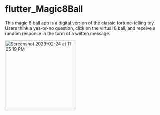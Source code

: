 # flutter_Magic8Ball

This magic 8 ball app is a digital version of the classic fortune-telling toy. Users think a yes-or-no question, click on the virtual 8 ball, 
and receive a random response in the form of a written message. 

<img width="225" alt="Screenshot 2023-02-24 at 11 05 19 PM" src="https://user-images.githubusercontent.com/95590087/221261029-8743e9b3-8a3e-40d6-a898-dfd44591415c.png">
